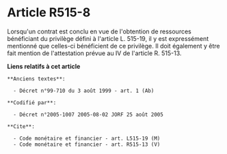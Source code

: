 # Article R515-8

Lorsqu'un contrat est conclu en vue de l'obtention de ressources bénéficiant du privilège défini à l'article L. 515-19, il y
est expressément mentionné que celles-ci bénéficient de ce privilège. Il doit également y être fait mention de l'attestation
prévue au IV de l'article R. 515-13.

**Liens relatifs à cet article**

	**Anciens textes**:

	  - Décret n°99-710 du 3 août 1999 - art. 1 (Ab)

	**Codifié par**:

	  - Décret n°2005-1007 2005-08-02 JORF 25 août 2005

	**Cite**:

	  - Code monétaire et financier - art. L515-19 (M)
	  - Code monétaire et financier - art. R515-13 (V)
